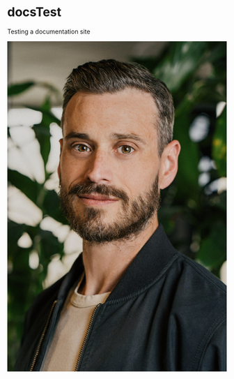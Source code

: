 # docsTest
Testing a documentation site



![/assets/images/2017_John_Schuster.jpg](/assets/images/2017_John_Schuster.jpg)
